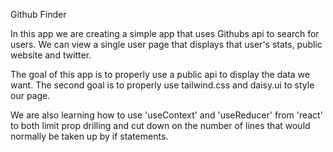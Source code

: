 Github Finder

In this app we are creating a simple app that uses Githubs api to search for users. We can view a single user page that displays that user's stats, public website and twitter.

The goal of this app is to properly use a public api to display the data we want. The second goal is to properly use tailwind.css and daisy.ui to style our page. 

We are also learning how to use 'useContext' and 'useReducer' from 'react' to both limit prop drilling and cut down on the number of lines that would normally be taken up by if statements.
